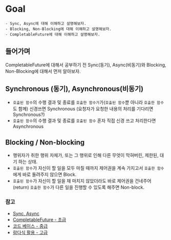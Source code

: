 # Goal
```
- Sync, Async에 대해 이해하고 설명해보자.
- Blocking, Non-Blocking에 대해 이해하고 설명해보자.
- CompletableFuture에 대해 이해하고 설명해보자.
```
## 들어가며
CompletableFuture에 대해서 공부하기 전 Sync(동기), Async(비동기)와 Blocking, Non-Blocking에 대해서 먼저 알아보자.

## Synchronous (동기), Asynchronous(비동기)
- `호출된 함수`의 수행 결과 및 종료를 `호출한 함수가`가(`호출된 함수`뿐 아니라 `호출한 함수`도 함께) 신경쓰면 Synchronous
(요청자가 요청한 내용의 처리를 기다리면 Synchronous?)
- `호출된 함수`의 수행 결과 및 종료를 `호출된 함수` 혼자 직접 신경 쓰고 처리한다면 Asynchronous

## Blocking / Non-blocking
- 행위자가 취한 행위 자체가, 또는 그 행위로 인해 다른 무엇이 막혀버린, 제한된, 대기 하는 상태.
- `호출된 함수`가 자신이 할 일을 모두 마칠 때까지 제어권을 계속 가지고서 `호출한 함수` 에게 바로 돌려주지 않으면 Block.
- `호출된 함수`가 자신이 할 일을 채 마치지 않았더라도 바로 제어권을 건네주어(return) `호출한 함수`가 다른 일을 진행할 수 있도록 해주면 Non-block.

### 참고
- [Sync, Async](https://musma.github.io/2019/04/17/blocking-and-synchronous.html)
- [CompletableFuture - 초급](https://brunch.co.kr/@springboot/267#comment)
- [코드 베이스 - 중급](https://www.hungrydiver.co.kr/bbs/detail/develop?id=2)
- [람다식 활용 - 고급](https://m.blog.naver.com/2feelus/220714398973)
